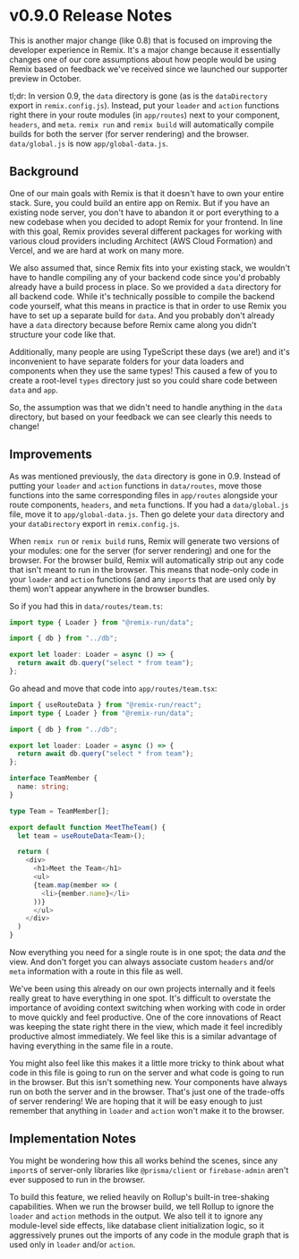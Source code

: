 # v0.9.0 Release Notes

This is another major change (like 0.8) that is focused on improving the developer experience in Remix. It's a major change because it essentially changes one of our core assumptions about how people would be using Remix based on feedback we've received since we launched our supporter preview in October.

tl;dr: In version 0.9, the `data` directory is gone (as is the `dataDirectory` export in `remix.config.js`). Instead, put your `loader` and `action` functions right there in your route modules (in `app/routes`) next to your component, `headers`, and `meta`. `remix run` and `remix build` will automatically compile builds for both the server (for server rendering) and the browser. `data/global.js` is now `app/global-data.js`.

## Background

One of our main goals with Remix is that it doesn't have to own your entire stack. Sure, you could build an entire app on Remix. But if you have an existing node server, you don't have to abandon it or port everything to a new codebase when you decided to adopt Remix for your frontend. In line with this goal, Remix provides several different packages for working with various cloud providers including Architect (AWS Cloud Formation) and Vercel, and we are hard at work on many more.

We also assumed that, since Remix fits into your existing stack, we wouldn't have to handle compiling any of your backend code since you'd probably already have a build process in place. So we provided a `data` directory for all backend code. While it's technically possible to compile the backend code yourself, what this means in practice is that in order to use Remix you have to set up a separate build for `data`. And you probably don't already have a `data` directory because before Remix came along you didn't structure your code like that.

Additionally, many people are using TypeScript these days (we are!) and it's inconvenient to have separate folders for your data loaders and components when they use the same types! This caused a few of you to create a root-level `types` directory just so you could share code between `data` and `app`.

So, the assumption was that we didn't need to handle anything in the `data` directory, but based on your feedback we can see clearly this needs to change!

## Improvements

As was mentioned previously, the `data` directory is gone in 0.9. Instead of putting your `loader` and `action` functions in `data/routes`, move those functions into the same corresponding files in `app/routes` alongside your route components, `headers`, and `meta` functions. If you had a `data/global.js` file, move it to `app/global-data.js`. Then go delete your `data` directory and your `dataDirectory` export in `remix.config.js`.

When `remix run` or `remix build` runs, Remix will generate two versions of your modules: one for the server (for server rendering) and one for the browser. For the browser build, Remix will automatically strip out any code that isn't meant to run in the browser. This means that node-only code in your `loader` and `action` functions (and any `import`s that are used only by them) won't appear anywhere in the browser bundles.

So if you had this in `data/routes/team.ts`:

```ts
import type { Loader } from "@remix-run/data";

import { db } from "../db";

export let loader: Loader = async () => {
  return await db.query("select * from team");
};
```

Go ahead and move that code into `app/routes/team.tsx`:

```ts
import { useRouteData } from "@remix-run/react";
import type { Loader } from "@remix-run/data";

import { db } from "../db";

export let loader: Loader = async () => {
  return await db.query("select * from team");
};

interface TeamMember {
  name: string;
}

type Team = TeamMember[];

export default function MeetTheTeam() {
  let team = useRouteData<Team>();

  return (
    <div>
      <h1>Meet the Team</h1>
      <ul>
      {team.map(member => (
        <li>{member.name}</li>
      ))}
      </ul>
    </div>
  )
}
```

Now everything you need for a single route is in one spot; the data *and* the view. And don't forget you can always associate custom `headers` and/or `meta` information with a route in this file as well.

We've been using this already on our own projects internally and it feels really great to have everything in one spot. It's difficult to overstate the importance of avoiding context switching when working with code in order to move quickly and feel productive. One of the core innovations of React was keeping the state right there in the view, which made it feel incredibly productive almost immediately. We feel like this is a similar advantage of having everything in the same file in a route.

You might also feel like this makes it a little more tricky to think about what code in this file is going to run on the server and what code is going to run in the browser. But this isn't something new. Your components have always run on both the server and in the browser. That's just one of the trade-offs of server rendering! We are hoping that it will be easy enough to just remember that anything in `loader` and `action` won't make it to the browser.

## Implementation Notes

You might be wondering how this all works behind the scenes, since any `import`s of server-only libraries like `@prisma/client` or `firebase-admin` aren't ever supposed to run in the browser.

To build this feature, we relied heavily on Rollup's built-in tree-shaking capabilities. When we run the browser build, we tell Rollup to ignore the `loader` and `action` methods in the output. We also tell it to ignore any module-level side effects, like database client initialization logic, so it aggressively prunes out the imports of any code in the module graph that is used only in `loader` and/or `action`.